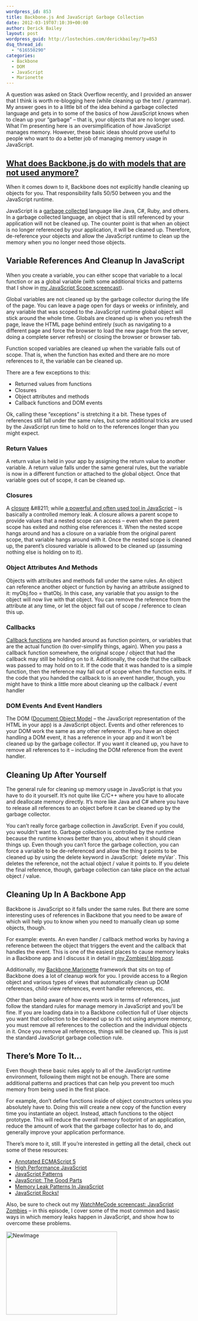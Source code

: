 ```yaml
---
wordpress_id: 853
title: Backbone.js And JavaScript Garbage Collection
date: 2012-03-19T07:10:39+00:00
author: Derick Bailey
layout: post
wordpress_guid: http://lostechies.com/derickbailey/?p=853
dsq_thread_id:
  - "616550290"
categories:
  - Backbone
  - DOM
  - JavaScript
  - Marionette
---
```

A question was asked on Stack Overflow recently, and I provided an answer that I think is worth re-blogging here (while cleaning up the text / grammar). My answer goes in to a little bit of the idea behind a garbage collected language and gets in to some of the basics of how JavaScript knows when to clean up your &#8220;garbage&#8221; &#8211; that is, your objects that are no longer used. What I&#8217;m presenting here is an oversimplification of how JavaScript manages memory. However, these basic ideas should prove useful to people who want to do a better job of managing memory usage in JavaScript.

## [What does Backbone.js do with models that are not used anymore?](http://stackoverflow.com/questions/9758346/what-does-backbone-js-do-with-models-that-are-not-used-anymore/9760641#9760641)

When it comes down to it, Backbone does not explicitly handle cleaning up objects for you. That responsibility falls 50/50 between you and the JavaScript runtime.

JavaScript is a [garbage collected](http://en.wikipedia.org/wiki/Garbage_collection_(computer_science)) language like Java, C#, Ruby, and others. In a garbage collected language, an object that is still referenced by your application will not be cleaned up. The counter point is that when an object is no longer referenced by your application, it will be cleaned up. Therefore, de-reference your objects and allow the JavaScript runtime to clean up the memory when you no longer need those objects.

## Variable References And Cleanup In JavaScript

When you create a variable, you can either scope that variable to a local function or as a global variable (with some additional tricks and patterns that I show in [my JavaScript Scope screencast](http://www.watchmecode.net/javascript-scope)).

Global variables are not cleaned up by the garbage collector during the life of the page. You can leave a page open for days or weeks or infinitely, and any variable that was scoped to the JavaScript runtime global object will stick around the whole time. Globals are cleaned up is when you refresh the page, leave the HTML page behind entirely (such as navigating to a different page and force the browser to load the new page from the server, doing a complete server refresh) or closing the browser or browser tab.

Function scoped variables are cleaned up when the variable falls out of scope. That is, when the function has exited and there are no more references to it, the variable can be cleaned up.

There are a few exceptions to this:

  * Returned values from functions
  * Closures
  * Object attributes and methods
  * Callback functions and DOM events

Ok, calling these &#8220;exceptions&#8221; is stretching it a bit. These types of references still fall under the same rules, but some additional tricks are used by the JavaScript run time to hold on to the references longer than you might expect.

### Return Values

A return value is held in your app by assigning the return value to another variable. A return value falls under the same general rules, but the variable is now in a different function or attached to the global object. Once that variable goes out of scope, it can be cleaned up.

### Closures

A [closure](http://en.wikipedia.org/wiki/Closure_(computer_science)) &#8211; while [a powerful and often used tool in JavaScript](http://devlicio.us/blogs/sergio_pereira/archive/2009/02/23/javascript-time-to-grok-closures.aspx) &#8211; is basically a controlled memory leak. A closure allows a parent scope to provide values that a nested scope can access &#8211; even when the parent scope has exited and nothing else references it. When the nested scope hangs around and has a closure on a variable from the original parent scope, that variable hangs around with it. Once the nested scope is cleaned up, the parent&#8217;s closured variable is allowed to be cleaned up (assuming nothing else is holding on to it).

### Object Attributes And Methods

Objects with attributes and methods fall under the same rules. An object can reference another object or function by having an attribute assigned to it: myObj.foo = thatObj. In this case, any variable that you assign to the object will now live with that object. You can remove the reference from the attribute at any time, or let the object fall out of scope / reference to clean this up.

### Callbacks

[Callback functions](http://en.wikipedia.org/wiki/Callback_(computer_programming)) are handed around as function pointers, or variables that are the actual function (to over-simplify things, again). When you pass a callback function somewhere, the original scope / object that had the callback may still be holding on to it. Additionally, the code that the callback was passed to may hold on to it. If the code that it was handed to is a simple function, then the reference may fall out of scope when the function exits. If the code that you handed the callback to is an event handler, though, you might have to think a little more about cleaning up the callback / event handler

### DOM Events And Event Handlers

The DOM ([Document Object Model](http://en.wikipedia.org/wiki/Document_Object_Model) &#8211; the JavaScript representation of the HTML in your app) is a JavaScript object. Events and other references to your DOM work the same as any other reference. If you have an object handling a DOM event, it has a reference in your app and it won&#8217;t be cleaned up by the garbage collector. If you want it cleaned up, you have to remove all references to it &#8211; including the DOM reference from the event handler.

## Cleaning Up After Yourself

The general rule for cleaning up memory usage in JavaScript is that you have to do it yourself. It&#8217;s not quite like C/C++ where you have to allocate and deallocate memory directly. It&#8217;s more like Java and C# where you have to release all references to an object before it can be cleaned up by the garbage collector.

You can&#8217;t really force garbage collection in JavaScript. Even if you could, you wouldn&#8217;t want to. Garbage collection is controlled by the runtime because the runtime knows better than you, about when it should clean things up. Even though you can&#8217;t force the garbage collection, you can force a variable to be de-referenced and allow the thing it points to be cleaned up by using the delete keyword in JavaScript: \`delete myVar\`. This deletes the reference, not the actual object / value it points to. If you delete the final reference, though, garbage collection can take place on the actual object / value.

## Cleaning Up In A Backbone App

Backbone is JavaScript so it falls under the same rules. But there are some interesting uses of references in Backbone that you need to be aware of which will help you to know when you need to manually clean up some objects, though.

For example: events. An even handler / callback method works by having a reference between the object that triggers the event and the callback that handles the event. This is one of the easiest places to cause memory leaks in a Backbone app and I discuss it in detail in [my Zombies! blog post](http://lostechies.com/derickbailey/2011/09/15/zombies-run-managing-page-transitions-in-backbone-apps/).

Additionally, my [Backbone.Marionette](https://github.com/derickbailey/backbone.marionette) framework that sits on top of Backbone does a lot of cleanup work for you. I provide access to a Region object and various types of views that automatically clean up DOM references, child-view references, event handler references, etc.

Other than being aware of how events work in terms of references, just follow the standard rules for manage memory in JavaScript and you&#8217;ll be fine. If you are loading data in to a Backbone collection full of User objects you want that collection to be cleaned up so it&#8217;s not using anymore memory, you must remove all references to the collection and the individual objects in it.  Once you remove all references, things will be cleaned up. This is just the standard JavaScript garbage collection rule.

## There&#8217;s More To It&#8230;

Even though these basic rules apply to all of the JavaScript runtime environment, following them might not be enough. There are some additional patterns and practices that can help you prevent too much memory from being used in the first place.

For example, don&#8217;t define functions inside of object constructors unless you absolutely have to. Doing this will create a new copy of the function every time you instantiate an object. Instead, attach functions to the object prototype. This will reduce the overall memory footprint of an application, reduce the amount of work that the garbage collector has to do, and generally improve your application performance.

There&#8217;s more to it, still. If you&#8217;re interested in getting all the detail, check out some of these resources:

  * [Annotated ECMAScript 5](http://es5.github.com/)
  * [High Performance JavaScript](http://www.amazon.com/Performance-JavaScript-Faster-Application-Interfaces/dp/059680279X/ref=sr_1_1?ie=UTF8&qid=1332126741&sr=8-1)
  * [JavaScript Patterns](http://www.amazon.com/JavaScript-Patterns-Stoyan-Stefanov/dp/0596806752)
  * [JavaScript: The Good Parts](http://www.amazon.com/JavaScript-Good-Parts-Douglas-Crockford/dp/0596517742)
  * [Memory Leak Patterns In JavaScript](http://www.ibm.com/developerworks/web/library/wa-memleak/)
  * [JavaScript Rocks!](http://javascriptrocks.com/performance/)

Also, be sure to check out my [WatchMeCode screencast: JavaScript Zombies](http://www.watchmecode.net/javascript-zombies) &#8211; in this episode, I cover some of the most common and basic ways in which memory leaks happen in JavaScript, and show how to overcome these problems.

[<img src="http://lostechies.com/content/derickbailey/uploads/2014/02/NewImage3.png" alt="NewImage" width="300" height="225" border="0" />](http://www.watchmecode.net/javascript-zombies)

 